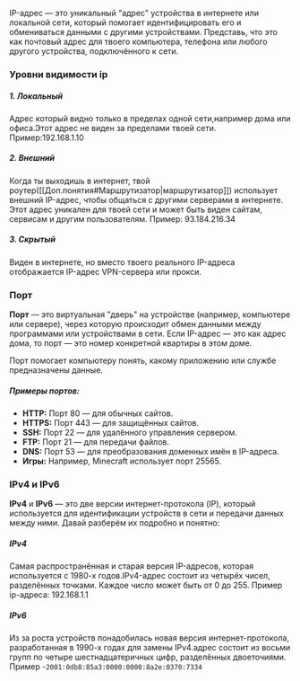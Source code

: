 IP-адрес — это уникальный "адрес" устройства в интернете или локальной сети, который помогает идентифицировать его и обмениваться данными с другими устройствами. Представь, что это как почтовый адрес для твоего компьютера, телефона или любого другого устройства, подключённого к сети.

### Уровни видимости ip
##### 1. Локальный
Адрес который видно только в пределах одной сети,например дома или офиса.Этот адрес не виден за пределами твоей сети.
Пример:192.168.1.10
##### 2. Внешний
Когда ты выходишь в интернет, твой роутер([[Доп.понятия#Маршрутизатор|маршрутизатор]]) использует внешний IP-адрес, чтобы общаться с другими серверами в интернете. Этот адрес уникален для твоей сети и может быть виден сайтам, сервисам и другим пользователям.
Пример: 93.184.216.34
##### 3. Скрытый
Виден в интернете, но вместо твоего реального IP-адреса отображается IP-адрес VPN-сервера или прокси.

### Порт
**Порт** — это виртуальная "дверь" на устройстве (например, компьютере или сервере), через которую происходит обмен данными между программами или устройствами в сети. Если IP-адрес — это как адрес дома, то порт — это номер конкретной квартиры в этом доме.

Порт помогает компьютеру понять, какому приложению или службе предназначены данные. 
##### Примеры портов:
- **HTTP:** Порт 80 — для обычных сайтов.
- **HTTPS:** Порт 443 — для защищённых сайтов.
- **SSH:** Порт 22 — для удалённого управления сервером.
- **FTP:** Порт 21 — для передачи файлов.
- **DNS:** Порт 53 — для преобразования доменных имён в IP-адреса.
- **Игры:** Например, Minecraft использует порт 25565.

### IPv4 и IPv6
**IPv4** и **IPv6** — это две версии интернет-протокола (IP), который используется для идентификации устройств в сети и передачи данных между ними. Давай разберём их подробно и понятно:
##### IPv4
Самая распространённая и старая версия IP-адресов, которая используется с 1980-х годов.IPv4-адрес состоит из четырёх чисел, разделённых точками. Каждое число может быть от 0 до 255.
Пример ip-адреса: 192.168.1.1
##### IPv6
Из за роста устройств понадобилась новая версия интернет-протокола, разработанная в 1990-х годах для замены IPv4.адрес состоит из восьми групп по четыре шестнадцатеричных цифр, разделённых двоеточиями.
Пример -`2001:0db8:85a3:0000:0000:8a2e:0370:7334`



